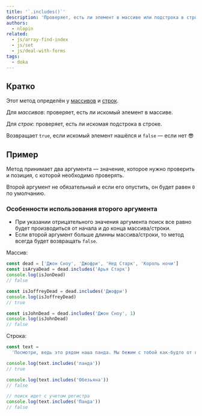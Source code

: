 ```yaml
---
title: '`.includes()`'
description: 'Проверяет, есть ли элемент в массиве или подстрока в строке.'
authors:
  - nlopin
related:
  - js/array-find-index
  - js/set
  - js/deal-with-forms
tags:
  - doka
---
```


## Кратко

Этот метод определён у [массивов](/js/arrays/) и [строк](/js/string/).

Для _массивов_: проверяет, есть ли искомый элемент в массиве.

Для _строк_: проверяет, есть ли искомая подстрока в строке.

Возвращает `true`, если искомый элемент нашёлся и `false` — если нет 😎

## Пример

Метод принимает два аргумента — значение, которое нужно проверить и позиция, с которой необходимо проверять.

Второй аргумент не обязательный и если его опустить, он будет равен `0` по умолчанию. 

### Особенности использования второго аргумента

- При указании отрицательного значения аргумента поиск все равно будет производиться от начала и до конца массива/строки.
- Если второй аргумент больше длинны массива/строки, то метод всегда будет возвращать `false`.

Массив:

```js
const dead = ['Джон Сноу', 'Джофри', 'Нед Старк', 'Король ночи']
const isAryaDead = dead.includes('Арья Старк')
console.log(isJonDead)
// false

const isJoffreyDead = dead.includes('Джофри')
console.log(isJoffreyDead)
// true

const isJohnDead = dead.includes('Джон Сноу', 1)
console.log(isJohnDead)
// false
```

Строка:

```js
const text =
  'Посмотри, ведь это рядом наша панда. Мы бежим с тобой как-будто от гепарда.'

console.log(text.includes('панда'))
// true

console.log(text.includes('Обезьяна'))
// false

// поиск идет с учетом регистра
console.log(text.includes('Панда'))
// false
```
